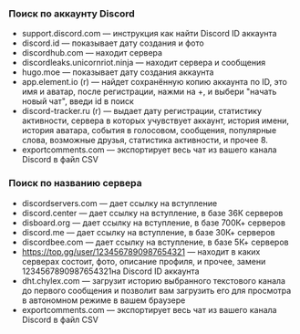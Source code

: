 ### Поиск по аккаунту Discord
 * support.discord.com — инструкция как найти Discord ID аккаунта
 * discord.id — показывает дату создания и фото
 * discordhub.com — находит сервера
 * discordleaks.unicornriot.ninja — находит сервера и сообщения
 * hugo.moe — показывает дату создания аккаунта
 *  app.element.io (r) — найдет сохранённую копию аккаунта по ID, это имя и аватар, после регистрации, нажми     на +, и выбери "начать новый чат", введи id в поиск
 *  discord-tracker.ru (r) — выдает дату регистрации, статистику активности, сервера в которых учувствует аккаунт, история имени, история аватара, события в голосовом, сообщения, популярные слова, возможные друзья, статистика активности, и прочее  8.
 * exportcomments.com — экспортирует весь чат из вашего канала Discord в файл CSV
       

### Поиск по названию сервера
 * discordservers.com —  дает  ссылку  на  вступление
 * discord.center — дает ссылку на вступление, в базе 36К серверов
 * disboard.org — дает ссылку на вступление, в базе 700К+ серверов
 * discord.me — дает ссылку на вступление, в базе 30К+ серверов
 * discordbee.com — дает ссылку на вступление, в базе 5К+ серверов
 * https://top.gg/user/1234567890987654321 — находит в каких серверах состоит, фото, описание профиля, и прочее, замени 1234567890987654321на Discord ID аккаунта 
 * dht.chylex.com — загрузит историю выбранного текстового канала до первого сообщения и позволит вам загрузить его для просмотра в автономном режиме в вашем браузере
 * exportcomments.com — экспортирует весь чат из вашего канала Discord в файл CSV
